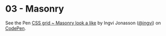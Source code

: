 # 03 - Masonry

<p data-height="265" data-theme-id="light" data-slug-hash="WZZQEr" data-default-tab="css,result" data-user="ingvi" data-embed-version="2" data-pen-title="CSS grid ~ Masonry look a like" data-preview="true" data-editable="true" class="codepen">See the Pen <a href="https://codepen.io/ingvi/pen/WZZQEr/">CSS grid ~ Masonry look a like</a> by Ingvi Jonasson (<a href="https://codepen.io/ingvi">@ingvi</a>) on <a href="https://codepen.io">CodePen</a>.</p>
<script src="https://production-assets.codepen.io/assets/embed/ei.js"></script>
